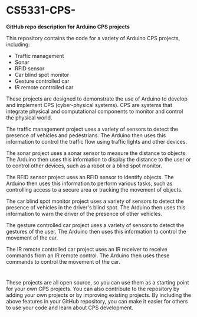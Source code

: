 # CS5331-CPS-

**GitHub repo description for Arduino CPS projects**

This repository contains the code for a variety of Arduino CPS projects, including:

* Traffic management
* Sonar
* RFID sensor
* Car blind spot monitor
* Gesture controlled car
* IR remote controlled car

These projects are designed to demonstrate the use of Arduino to develop and implement CPS (cyber-physical systems). CPS are systems that integrate physical and computational components to monitor and control the physical world.

The traffic management project uses a variety of sensors to detect the presence of vehicles and pedestrians. The Arduino then uses this information to control the traffic flow using traffic lights and other devices.

The sonar project uses a sonar sensor to measure the distance to objects. The Arduino then uses this information to display the distance to the user or to control other devices, such as a robot or a blind spot monitor.

The RFID sensor project uses an RFID sensor to identify objects. The Arduino then uses this information to perform various tasks, such as controlling access to a secure area or tracking the movement of objects.

The car blind spot monitor project uses a variety of sensors to detect the presence of vehicles in the driver's blind spot. The Arduino then uses this information to warn the driver of the presence of other vehicles.

The gesture controlled car project uses a variety of sensors to detect the gestures of the user. The Arduino then uses this information to control the movement of the car.

The IR remote controlled car project uses an IR receiver to receive commands from an IR remote control. The Arduino then uses these commands to control the movement of the car.

#
These projects are all open source, so you can use them as a starting point for your own CPS projects. You can also contribute to the repository by adding your own projects or by improving existing projects.
By including the above features in your GitHub repository, you can make it easier for others to use your code and learn about CPS development.
